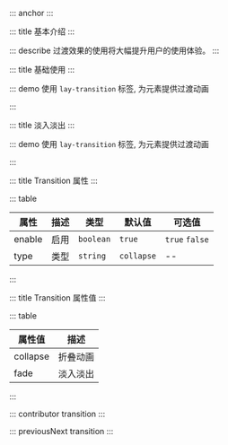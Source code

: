 ::: anchor
:::

::: title 基本介绍
:::

::: describe 过渡效果的使用将大幅提升用户的使用体验。
:::

::: title 基础使用
:::

::: demo 使用 `lay-transition` 标签, 为元素提供过渡动画

<template>
  <lay-button @click="changeVisible">开始</lay-button>
  <br/>
  <br/>
  <lay-transition>
      <lay-card title="标题" v-if="visible">内容</lay-card>
  </lay-transition>
</template>

<script>
import { ref } from 'vue'

export default {
  setup() {

    const visible = ref(true);

    const changeVisible = () => {
        visible.value = !visible.value;
    }

    return {
        changeVisible
    }
  }
}
</script>

:::

::: title 淡入淡出
:::

::: demo 使用 `lay-transition` 标签, 为元素提供过渡动画

<template>
  <lay-button @click="changeVisible1">开始</lay-button>
  <br/>
  <br/>
  <lay-transition type="fade">
      <lay-card title="标题" v-if="visible1">内容</lay-card>
  </lay-transition>
</template>

<script>
import { ref } from 'vue'

export default {
  setup() {

    const visible1 = ref(true);

    const changeVisible1 = () => {
        visible1.value = !visible1.value;
    }

    return {
        changeVisible1
    }
  }
}
</script>

:::

::: title Transition 属性
:::

::: table

| 属性         | 描述               | 类型                     |默认值    | 可选值   |
| ------------ | ---------------- | ------------- | ---- | ----   |
| enable       | 启用               | `boolean`   | `true` | `true` `false`   |
| type         | 类型               | `string`   |  `collapse` | --   |

:::

::: title Transition 属性值
:::

::: table

| 属性值         | 描述               | 
| ------------ | ---------------- | 
| collapse       | 折叠动画               |
| fade           | 淡入淡出               |
:::

::: contributor transition
:::

::: previousNext transition
:::